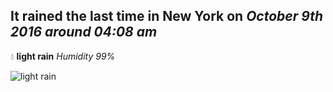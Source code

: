 ## It rained the last time in New York on *October 9th 2016 around 04:08 am*
💧  **light rain** *Humidity 99%*

![light rain](http://openweathermap.org/img/w/10n.png)
